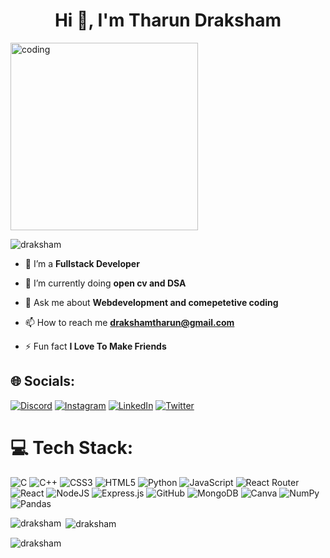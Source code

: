 <h1 align="center">Hi 👋, I'm Tharun Draksham</h1>
<img align="center" alt="coding" width="300" src="https://img.freepik.com/free-vector/cute-man-working-laptop-with-coffee-cartoon-vector-icon-illustration-people-technology-icon-concept-isolated-premium-vector-flat-cartoon-style_138676-3869.jpg?size=338&ext=jpg&ga=GA1.1.553209589.1713571200&semt=ais">

<p align="left"> <img src="https://komarev.com/ghpvc/?username=draksham&label=Profile%20views&color=0e75b6&style=flat" alt="draksham" /> </p>

- 🔭 I’m a **Fullstack Developer**

- 🌱 I’m currently doing  **open cv and DSA**

- 💬 Ask me about **Webdevelopment and comepetetive coding**

- 📫 How to reach me **drakshamtharun@gmail.com**

- ⚡ Fun fact **I Love To Make Friends**

## 🌐 Socials:
[![Discord](https://img.shields.io/badge/Discord-%237289DA.svg?logo=discord&logoColor=white)](https://discord.gg/https://discord.com/channels/@me) [![Instagram](https://img.shields.io/badge/Instagram-%23E4405F.svg?logo=Instagram&logoColor=white)](https://instagram.com/https://www.instagram.com/_td.07_/) [![LinkedIn](https://img.shields.io/badge/LinkedIn-%230077B5.svg?logo=linkedin&logoColor=white)](https://linkedin.com/in/https://www.linkedin.com/in/draksham-tharun-361285257/) [![Twitter](https://img.shields.io/badge/Twitter-%231DA1F2.svg?logo=Twitter&logoColor=white)](https://twitter.com/https://twitter.com/drakshamtharun) 



# 💻 Tech Stack:
![C](https://img.shields.io/badge/c-%2300599C.svg?style=for-the-badge&logo=c&logoColor=white) ![C++](https://img.shields.io/badge/c++-%2300599C.svg?style=for-the-badge&logo=c%2B%2B&logoColor=white) ![CSS3](https://img.shields.io/badge/css3-%231572B6.svg?style=for-the-badge&logo=css3&logoColor=white) ![HTML5](https://img.shields.io/badge/html5-%23E34F26.svg?style=for-the-badge&logo=html5&logoColor=white) ![Python](https://img.shields.io/badge/python-3670A0?style=for-the-badge&logo=python&logoColor=ffdd54) ![JavaScript](https://img.shields.io/badge/javascript-%23323330.svg?style=for-the-badge&logo=javascript&logoColor=%23F7DF1E) ![React Router](https://img.shields.io/badge/React_Router-CA4245?style=for-the-badge&logo=react-router&logoColor=white) ![React](https://img.shields.io/badge/react-%2320232a.svg?style=for-the-badge&logo=react&logoColor=%2361DAFB) ![NodeJS](https://img.shields.io/badge/node.js-6DA55F?style=for-the-badge&logo=node.js&logoColor=white) ![Express.js](https://img.shields.io/badge/express.js-%23404d59.svg?style=for-the-badge&logo=express&logoColor=%2361DAFB) ![GitHub](https://img.shields.io/badge/GitHub-%23121011.svg?style=for-the-badge&logo=github&logoColor=white) ![MongoDB](https://img.shields.io/badge/MongoDB-%234ea94b.svg?style=for-the-badge&logo=mongodb&logoColor=white) ![Canva](https://img.shields.io/badge/Canva-%2300C4CC.svg?style=for-the-badge&logo=Canva&logoColor=white) ![NumPy](https://img.shields.io/badge/numpy-%23013243.svg?style=for-the-badge&logo=numpy&logoColor=white) ![Pandas](https://img.shields.io/badge/pandas-%23150458.svg?style=for-the-badge&logo=pandas&logoColor=white)

<p><img align="left" src="https://github-readme-stats.vercel.app/api/top-langs?username=draksham&show_icons=true&locale=en&layout=compact" alt="draksham" /></p>

<p>&nbsp;<img align="center" src="https://github-readme-stats.vercel.app/api?username=draksham&show_icons=true&locale=en" alt="draksham" /></p>

<p><img align="center" src="https://github-readme-streak-stats.herokuapp.com/?user=draksham&" alt="draksham" /></p>
